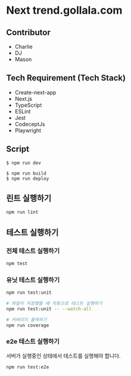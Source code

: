 # Next trend.gollala.com

## Contributor

- Charlie
- DJ
- Mason

## Tech Requirement (Tech Stack)

- Create-next-app
- Next.js
- TypeScript
- ESLint
- Jest
- CodeceptJs
- Playwright

## Script

```
$ npm run dev
```

```
$ npm run build
$ npm run deploy
```

## 린트 실행하기

```bash
npm run lint
```

## 테스트 실행하기

### 전체 테스트 실행하기

```bash
npm test
```

### 유닛 테스트 실행하기

```bash
npm run test:unit

# 파일이 저장됐을 때 자동으로 테스트 실행하기
npm run test:unit -- --watch-all

# 커버리지 출력하기
npm run coverage
```

### e2e 테스트 실행하기

서버가 실행중인 상태에서 테스트를 실행해야 합니다.

```bash
npm run test:e2e
```
